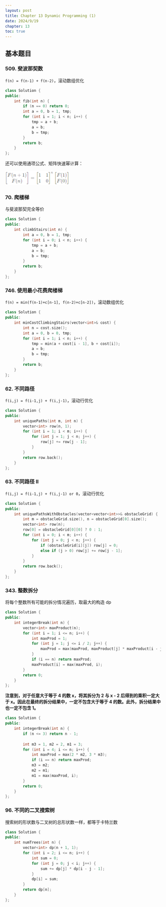 ```yaml
---
layout: post
title: Chapter 13 Dynamic Programming (1)
date: 2024/9/19
chapter: 13
toc: true
---
```


## 基本题目

### 509. 斐波那契数

`f(n) = f(n-1) + f(n-2)`，滚动数组优化

```cpp
class Solution {
public:
    int fib(int n) {
        if (n == 0) return 0;
        int a = 0, b = 1, tmp;
        for (int i = 1; i < n; i++) {
            tmp = a + b;
            a = b;
            b = tmp;
        }
        return b;
    }
};
```

还可以使用通项公式、矩阵快速幂计算：

<img src="./attachments/Pasted image 20240329142804.png">

### 70. 爬楼梯

与斐波那契完全等价

```cpp
class Solution {
public:
    int climbStairs(int n) {
        int a = 0, b = 1, tmp;
        for (int i = 0; i < n; i++) {
            tmp = a + b;
            a = b;
            b = tmp;
        }
        return b;
    }
};
```

### 746. 使用最小花费爬楼梯

`f(n) = min(f(n-1)+c[n-1], f(n-2)+c[n-2])`，滚动数组优化

```cpp
class Solution {
public:
    int minCostClimbingStairs(vector<int>& cost) {
        int n = cost.size();
        int a = 0, b = 0, tmp;
        for (int i = 1; i < n; i++) {
            tmp = min(a + cost[i - 1], b + cost[i]);
            a = b;
            b = tmp;
        }
        return b;
    }
};
```

### 62. 不同路径

`f(i,j) = f(i-1,j) + f(i,j-1)`，滚动行优化

```cpp
class Solution {
public:
    int uniquePaths(int m, int n) {
        vector<int> row(n, 1);
        for (int i = 1; i < m; i++) {
            for (int j = 1; j < n; j++) {
                row[j] += row[j - 1];
            }
        }
        return row.back();
    }
};
```

### 63. 不同路径 II

`f(i,j) = f(i-1,j) + f(i,j-1) or 0`，滚动行优化

```cpp
class Solution {
public:
    int uniquePathsWithObstacles(vector<vector<int>>& obstacleGrid) {
        int m = obstacleGrid.size(), n = obstacleGrid[0].size();
        vector<int> row(n);
        row[0] = obstacleGrid[0][0] ? 0 : 1;
        for (int i = 0; i < m; i++) {
            for (int j = 0; j < n; j++) {
                if (obstacleGrid[i][j]) row[j] = 0;
                else if (j > 0) row[j] += row[j - 1];
            }
        }
        return row.back();
    }
};
```

### 343. 整数拆分

将每个整数所有可能的拆分情况遍历，取最大的构造 dp

```cpp
class Solution {
public:
    int integerBreak(int n) {
        vector<int> maxProduct(n);
        for (int i = 1; i <= n; i++) {
            int maxProd = 1;
            for (int j = 1; j <= i / 2; j++) {
                maxProd = max(maxProd, maxProduct[j] * maxProduct[i - j]);
            }
            if (i == n) return maxProd;
            maxProduct[i] = max(maxProd, i);
        }
        return 0;
    }
};
```

**注意到，对于任意大于等于 4 的数 x，将其拆分为 2 与 x - 2 后得到的乘积一定大于 x。因此在最终的拆分结果中，一定不包含大于等于 4 的数。此外，拆分结果中也一定不包含 1。**

```cpp
class Solution {
public:
    int integerBreak(int n) {
        if (n <= 3) return n - 1;

        int m3 = 1, m2 = 2, m1 = 3;
        for (int i = 4; i <= n; i++) {
            int maxProd = max(2 * m2, 3 * m3);
            if (i == n) return maxProd;
            m3 = m2;
            m2 = m1;
            m1 = max(maxProd, i);
        }
        return 0;
    }
};
```

### 96. 不同的二叉搜索树

搜索树的形状数与二叉树的总形状数一样，都等于卡特兰数

```cpp
class Solution {
public:
    int numTrees(int n) {
        vector<int> dp(n + 1, 1);
        for (int i = 2; i <= n; i++) {
            int sum = 0;
            for (int j = 0; j < i; j++) {
                sum += dp[j] * dp[i - j - 1];
            }
            dp[i] = sum;
        }
        return dp[n];
    }
};
```
